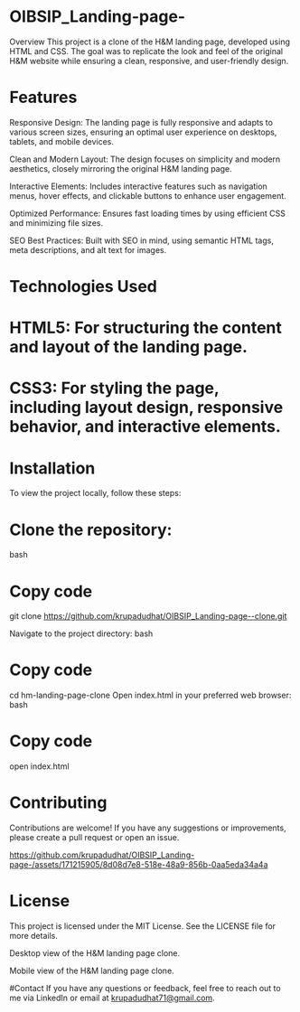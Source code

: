 # OIBSIP_Landing-page-
Overview This project is a clone of the H&amp;M landing page, developed using HTML and CSS. The goal was to replicate the look and feel of the original H&amp;M website while ensuring a clean, responsive, and user-friendly design.

# Features

Responsive Design: The landing page is fully responsive and adapts to various screen sizes, ensuring an optimal user experience on desktops, tablets, and mobile devices.

Clean and Modern Layout: The design focuses on simplicity and modern aesthetics, closely mirroring the original H&M landing page.

Interactive Elements: Includes interactive features such as navigation menus, hover effects, and clickable buttons to enhance user engagement.

Optimized Performance: Ensures fast loading times by using efficient CSS and minimizing file sizes.

SEO Best Practices: Built with SEO in mind, using semantic HTML tags, meta descriptions, and alt text for images.

# Technologies Used 

# HTML5: For structuring the content and layout of the landing page.
# CSS3: For styling the page, including layout design, responsive behavior, and interactive elements.
# Installation
To view the project locally, follow these steps:

# Clone the repository:
bash

# Copy code
git clone https://github.com/krupadudhat/OIBSIP_Landing-page--clone.git

Navigate to the project directory:
bash
# Copy code
cd hm-landing-page-clone
Open index.html in your preferred web browser:
bash
# Copy code
open index.html
# Contributing
Contributions are welcome! If you have any suggestions or improvements, please create a pull request or open an issue.


https://github.com/krupadudhat/OIBSIP_Landing-page-/assets/171215905/8d08d7e8-518e-48a9-856b-0aa5eda34a4a


# License
This project is licensed under the MIT License. See the LICENSE file for more details.


Desktop view of the H&M landing page clone.

Mobile view of the H&M landing page clone.

#Contact
If you have any questions or feedback, feel free to reach out to me via LinkedIn or email at krupadudhat71@gmail.com.

